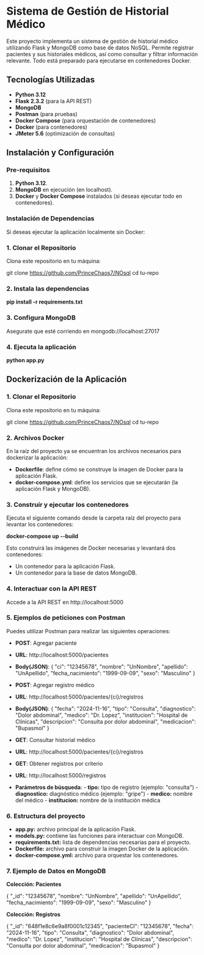 # Sistema de Gestión de Historial Médico

Este proyecto implementa un sistema de gestión de historial médico utilizando Flask y MongoDB como base de datos NoSQL. Permite registrar pacientes y sus historiales médicos, así como consultar y filtrar información relevante. Todo está preparado para ejecutarse en contenedores Docker.

## Tecnologías Utilizadas

- **Python 3.12**
- **Flask 2.3.2** (para la API REST)
- **MongoDB**
- **Postman** (para pruebas)
- **Docker Compose** (para orquestación de contenedores)
- **Docker** (para contenedores)
- **JMeter 5.6** (optimización de consultas)

## Instalación y Configuración

### Pre-requisitos

1. **Python 3.12**.
2. **MongoDB** en ejecución (en localhost).
3. **Docker** y **Docker Compose** instalados (si deseas ejecutar todo en contenedores).

### Instalación de Dependencias

Si deseas ejecutar la aplicación localmente sin Docker:

### 1. Clonar el Repositorio

Clona este repositorio en tu máquina:

git clone https://github.com/PrinceChaos7/NOsql
cd tu-repo

### 2. Instala las dependencias

**pip install -r requirements.txt**

### 3. Configura MongoDB

Asegurate que esté corriendo en mongodb://localhost:27017

### 4. Ejecuta la aplicación

**python app.py**

## Dockerización de la Aplicación

### 1. Clonar el Repositorio

Clona este repositorio en tu máquina:

git clone https://github.com/PrinceChaos7/NOsql
cd tu-repo

### 2. Archivos Docker

En la raíz del proyecto ya se encuentran los archivos necesarios para dockerizar la aplicación:

- **Dockerfile**: define cómo se construye la imagen de Docker para la aplicación Flask.
- **docker-compose.yml**: define los servicios que se ejecutarán (la aplicación Flask y MongoDB).

### 3. Construír y ejecutar los contenedores

Ejecuta el siguiente comando desde la carpeta raíz del proyecto para levantar los contenedores:

**docker-compose up --build**

Esto construirá las imágenes de Docker necesarias y levantará dos contenedores:

- Un contenedor para la aplicación Flask.
- Un contenedor para la base de datos MongoDB.

### 4. Interactuar con la API REST

Accede a la API REST en http://localhost:5000

### 5. Ejemplos de peticiones con Postman

Puedes utilizar Postman para realizar las siguientes operaciones:

- **POST**: Agregar paciente

- **URL**: http://localhost:5000/pacientes
- **Body(JSON)**:
				{
					"ci": "12345678",
					"nombre": "UnNombre",
					"apellido": "UnApellido",
					"fecha_nacimiento": "1999-09-09",
					"sexo": "Masculino"
				}
				
- **POST**: Agregar registro médico

- **URL**: http://localhost:5000/pacientes/{ci}/registros
- **Body(JSON)**:
				{
					"fecha": "2024-11-16",
					"tipo": "Consulta",
					"diagnostico": "Dolor abdominal",
					"medico": "Dr. Lopez",
					"institucion": "Hospital de Clínicas",
					"descripcion": "Consulta por dolor abdominal",
					"medicacion": "Bupasmol"
				}
				
- **GET**: Consultar historial médico

- **URL**: http://localhost:5000/pacientes/{ci}/registros

- **GET**: Obtener registros por criterio

- **URL**: http://localhost:5000/registros
- **Parámetros de búsqueda**:
							- **tipo:** tipo de registro (ejemplo: "consulta")
							- **diagnostico:** diagnóstico médico (ejemplo: "gripe")
							- **medico:** nombre del médico
							- **institucion:** nombre de la institución médica
							

### 6. Estructura del proyecto

- **app.py:** archivo principal de la aplicación Flask.
- **models.py:** contiene las funciones para interactuar con MongoDB.
- **requirements.txt:** lista de dependencias necesarias para el proyecto.
- **Dockerfile:** archivo para construir la imagen Docker de la aplicación.
- **docker-compose.yml:** archivo para orquestar los contenedores.
							

### 7. Ejemplo de Datos en MongoDB

**Colección: Pacientes**

{
  "_id": "12345678",
  "nombre": "UnNombre",
  "apellido": "UnApellido",
  "fecha_nacimiento": "1999-09-09",
  "sexo": "Masculino"
}

**Colección: Registros**

{
  "_id": "648f1e8c6e9a8f0001c12345",
  "pacienteCI": "12345678",
  "fecha": "2024-11-16",
  "tipo": "Consulta",
  "diagnostico": "Dolor abdominal",
  "medico": "Dr. Lopez",
  "institucion": "Hospital de Clínicas",
  "descripcion": "Consulta por dolor abdominal",
  "medicacion": "Bupasmol"
}